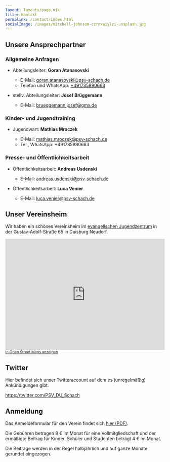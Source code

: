 ```yaml
---
layout: layouts/page.njk
title: Kontakt
permalink: /contact/index.html
socialImage: /images/mitchell-johnson-czrnxaiylzi-unsplash.jpg
---
```

## Unsere Ansprechpartner

### Allgemeine Anfragen

* Abteilungsleiter: **Goran Atanasovski**

  * E-Mail: [](mailto:erwin.spitzer@psv-schach.de)[goran.atanasovski@psv-schach.de](mailto:goran.atanasovski@psv-schach.de)
  * T﻿elefon und WhatsApp: [+491735890663](tel:+491735890663)
* stellv. Abteilungsleiter: **Josef Brüggemann**

  * E-Mail: [brueggemann.josef@gmx.de](mailto:brueggemann.josef@gmx.de)

### Kinder- und Jugendtraining

* Jugendwart: **Mathias Mroczek**

  * E-Mail: [mathias.mroczek@psv-schach.de](mailto:mathias.mroczek@psv-schach.de)
  * Tel., WhatsApp: +491735890663

### Presse- und Öffentlichkeitsarbeit

* Öffentlichkeitsarbeit: **Andreas Usdenski** 

  * E-Mail: [andreas.usdenski@psv-schach.de](mailto:andreas.usdenski@psv-schach.de)
* Öffentlichkeitsarbeit: **Luca Venier**  

  * E-Mail: [luca.venier@psv-schach.de](mailto:luca.venier@psv-schach.de)

## Unser Vereinsheim

Wir haben ein schönes Vereinsheim im [evangelischen Jugendzentrum](http://www.neudorf-west.ekir.de/jugendzentrum.html) in der Gustav-Adolf-Straße 65 in Duisburg Neudorf.

<iframe style="width:100%" height="350" frameborder="0" scrolling="no" marginheight="0" marginwidth="0" src="https://www.openstreetmap.org/export/embed.html?bbox=6.755690574645997%2C51.4131262604427%2C6.812338829040528%2C51.43715610050808&amp;layer=mapnik&amp;marker=51.42514275997533%2C6.784014701843262" style="border: 1px solid black"></iframe><br/><small><a href="https://www.openstreetmap.org/?mlat=51.4251&amp;mlon=6.7840#map=15/51.4251/6.7840">In Open Street Maps anzeigen</a></small>

## Twitter

Hier befindet sich unser Twitteraccount auf dem es (unregelmäßig) Ankündigungen gibt.

https://twitter.com/PSV_DU_Schach

## Anmeldung

Das Anmeldeformular für den Verein findet sich [hier (PDF)](https://dateien.psv-schach.de/index.php/s/SKaBx5BYiqdddze).

Die Gebühren betragen 8 € im Monat für eine Vollmitgliedschaft und der ermäßigte Beitrag für Kinder, Schüler und Studenten beträgt 4 € im Monat.

Die Beiträge werden in der Regel halbjährlich und auf ganze Monate gerundet eingezogen.